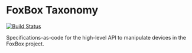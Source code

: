 # FoxBox Taxonomy

[![Build Status](https://api.travis-ci.org/fxbox/taxonomy.svg?branch=master)](https://travis-ci.org/fxbox/thinkerbell)

Specifications-as-code for the high-level API to manipulate devices in
the FoxBox project.
